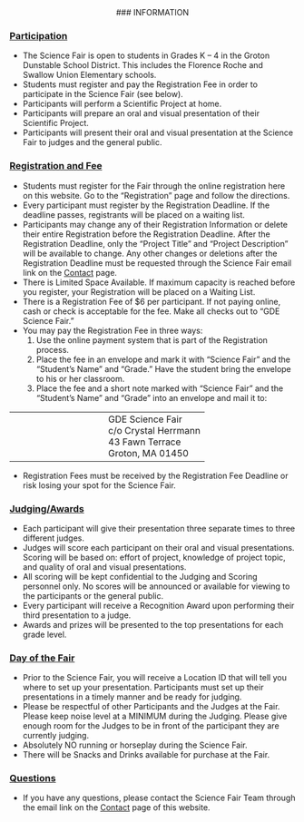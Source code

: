<center>
### INFORMATION
</center>

### <u>Participation</u>

* The Science Fair is open to students in Grades K – 4 in the Groton Dunstable School District.  This includes the Florence Roche and Swallow Union Elementary schools.
* Students must register and pay the Registration Fee in order to participate in the Science Fair (see below).
* Participants will perform a Scientific Project at home.
* Participants will prepare an oral and visual presentation of their Scientific Project.
* Participants will present their oral and visual presentation at the Science Fair to judges and the general public.

### <u>Registration and Fee</u>

* Students must register for the Fair through the online registration here on this website.  Go to the “Registration” page and follow the directions.
* Every participant must register by the Registration Deadline.  If the deadline passes, registrants will be placed on a waiting list.
* Participants may change any of their Registration Information or delete their entire Registration before the Registration Deadline.  After the Registration Deadline, only the “Project Title” and “Project Description” will be available to change.  Any other changes or deletions after the Registration Deadline must be requested through the Science Fair email link on the <a href="/contact">Contact</a> page.
* There is Limited Space Available.  If maximum capacity is reached before you register, your Registration will be placed on a Waiting List.
* There is a Registration Fee of $6 per participant.  If not paying online, cash or check is acceptable for the fee.  Make all checks out to “GDE Science Fair.”
* You may pay the Registration Fee in three ways:
  1. Use the online payment system that is part of the Registration process.
  1. Place the fee in an envelope and mark it with “Science Fair” and the “Student’s Name” and “Grade.”  Have the student bring the envelope to his or her classroom.
  1. Place the fee and a short note marked with “Science Fair” and the “Student’s Name” and “Grade” into an envelope and mail it to:

<table><tr><td width=150><td>
GDE Science Fair<br>
c/o Crystal Herrmann<br>
43 Fawn Terrace<br>
Groton, MA  01450
</table>

* Registration Fees must be received by the Registration Fee Deadline or risk losing your spot for the Science Fair.

### <u>Judging/Awards</u>

* Each participant will give their presentation three separate times to three different judges.
* Judges will score each participant on their oral and visual presentations.  Scoring will be based on:  effort of project, knowledge of project topic, and quality of oral and visual presentations.
* All scoring will be kept confidential to the Judging and Scoring personnel only.  No scores will be announced or available for viewing to the participants or the general public.
* Every participant will receive a Recognition Award upon performing their third presentation to a judge.
* Awards and prizes will be presented to the top presentations for each grade level.

### <u>Day of the Fair</u>

* Prior to the Science Fair, you will receive a Location ID that will tell you where to set up your presentation.  Participants must set up their presentations in a timely manner and be ready for judging.
* Please be respectful of other Participants and the Judges at the Fair.  Please keep noise level at a MINIMUM during the Judging. Please give enough room for the Judges to be in front of the participant they are currently judging.
* Absolutely NO running or horseplay during the Science Fair.
* There will be Snacks and Drinks available for purchase at the Fair.

### <u>Questions</u>

* If you have any questions, please contact the Science Fair Team through the email link on the [Contact](/contact) page of this website.

<br>
<br>